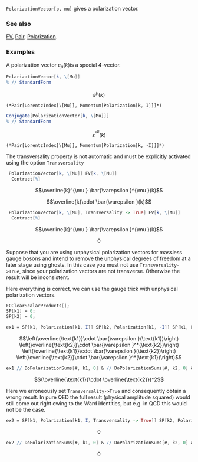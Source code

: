 `PolarizationVector[p, mu]` gives a polarization vector.

### See also

[FV](FV), [Pair](Pair), [Polarization](Polarization).

### Examples

A polarization vector $\varepsilon_{\mu }(k)$is a special $4$-vector.

```mathematica
PolarizationVector[k, \[Mu]]
% // StandardForm
```

$$\bar{\varepsilon }^{\mu }(k)$$

```
(*Pair[LorentzIndex[\[Mu]], Momentum[Polarization[k, I]]]*)
```

```mathematica
Conjugate[PolarizationVector[k, \[Mu]]]
% // StandardForm
```

$$\bar{\varepsilon }^*^{\mu }(k)$$

```
(*Pair[LorentzIndex[\[Mu]], Momentum[Polarization[k, -I]]]*)
```

The transversality property is not automatic and must be explicitly activated using the option `Transversality`

```mathematica
 PolarizationVector[k, \[Mu]] FV[k, \[Mu]] 
  Contract[%]
```

$$\overline{k}^{\mu } \bar{\varepsilon }^{\mu }(k)$$

$$\overline{k}\cdot \bar{\varepsilon }(k)$$

```mathematica
 PolarizationVector[k, \[Mu], Transversality -> True] FV[k, \[Mu]] 
  Contract[%]
```

$$\overline{k}^{\mu } \bar{\varepsilon }^{\mu }(k)$$

$$0$$

Suppose that you are using unphysical polarization vectors for massless gauge bosons and intend to remove the unphysical degrees of freedom at a later stage using ghosts. In this case you must not use  `Transversality->True`, since your polarization vectors are not transverse. Otherwise the result will be inconsistent.

Here everything is correct, we can use the gauge trick with unphysical polarization vectors.

```mathematica
FCClearScalarProducts[];
SP[k1] = 0;
SP[k2] = 0;
```

```mathematica
ех1 = SP[k1, Polarization[k1, I]] SP[k2, Polarization[k1, -I]] SP[k1, Polarization[k2, I]] SP[k2, Polarization[k2, -I]]
```

$$\left(\overline{\text{k1}}\cdot \bar{\varepsilon }(\text{k1})\right) \left(\overline{\text{k2}}\cdot \bar{\varepsilon }^*(\text{k2})\right) \left(\overline{\text{k1}}\cdot \bar{\varepsilon }(\text{k2})\right) \left(\overline{\text{k2}}\cdot \bar{\varepsilon }^*(\text{k1})\right)$$

```mathematica
ех1 // DoPolarizationSums[#, k1, 0] & // DoPolarizationSums[#, k2, 0] &
```

$$(\overline{\text{k1}}\cdot \overline{\text{k2}})^2$$

Here we erroneously set `Transversality->True`  and consequently obtain a wrong result. In pure QED the full result (physical amplitude squared) would still come out right owing to the Ward identities, but e.g. in QCD this would not be the case.

```mathematica
ех2 = SP[k1, Polarization[k1, I, Transversality -> True]] SP[k2, Polarization[k1, -I, Transversality -> True]] SP[k1, Polarization[k2, I, Transversality -> True]] SP[k2, Polarization[k2, -I, Transversality -> True]] // FCI
```

$$0$$

```mathematica
ех2 // DoPolarizationSums[#, k1, 0] & // DoPolarizationSums[#, k2, 0] &
```

$$0$$
